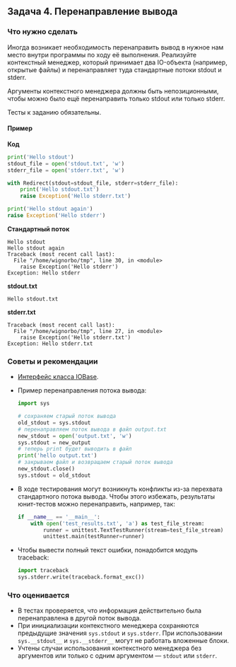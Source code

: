 ## Задача 4. Перенаправление вывода
### Что нужно сделать
Иногда возникает необходимость перенаправить вывод в нужное нам место внутри программы по ходу её выполнения. Реализуйте контекстный менеджер, который принимает два IO-объекта (например, открытые файлы) и перенаправляет туда стандартные потоки stdout и stderr. 

Аргументы контекстного менеджера должны быть непозиционными, чтобы можно было ещё перенаправить только stdout или только stderr.

Тесты к заданию обязательны.

#### Пример
**Код**
```python
print('Hello stdout')
stdout_file = open('stdout.txt', 'w')
stderr_file = open('stderr.txt', 'w')

with Redirect(stdout=stdout_file, stderr=stderr_file):
    print('Hello stdout.txt')
    raise Exception('Hello stderr.txt')

print('Hello stdout again')
raise Exception('Hello stderr')
```

**Стандартный поток**
```
Hello stdout
Hello stdout again
Traceback (most recent call last):
  File "/home/wignorbo/tmp", line 30, in <module>
    raise Exception('Hello stderr')
Exception: Hello stderr
```

**stdout.txt**
```
Hello stdout.txt
```

**stderr.txt**
```
Traceback (most recent call last):
  File "/home/wignorbo/tmp", line 27, in <module>
    raise Exception('Hello stderr.txt')
Exception: Hello stderr.txt
```
### Советы и рекомендации
- [Интерфейс класса IOBase](https://docs.python.org/3/library/io.html#io.IOBase).
- Пример перенаправления потока вывода:

    ```python
    import sys
    
    # сохраняем старый поток вывода
    old_stdout = sys.stdout
    # перенаправляем поток вывода в файл output.txt
    new_stdout = open('output.txt', 'w')
    sys.stdout = new_output
    # теперь print будет выводить в файл
    print('hello output.txt')
    # закрываем файл и возвращаем старый поток вывода
    new_stdout.close()
    sys.stdout = old_stdout
    ```

- В ходе тестирования могут возникнуть конфликты из-за перехвата стандартного потока вывода. Чтобы этого избежать, результаты юнит-тестов можно перенаправить, например, так:
    ```python
    if __name__ == '__main__':
        with open('test_results.txt', 'a') as test_file_stream:
            runner = unittest.TextTestRunner(stream=test_file_stream)
            unittest.main(testRunner=runner)
    ```
- Чтобы вывести полный текст ошибки, понадобится модуль traceback:
    ```python
    import traceback
    sys.stderr.write(traceback.format_exc())
    ```
### Что оценивается
- В тестах проверяется, что информация действительно была перенаправлена в другой поток вывода.
- При инициализации контекстного менеджера сохраняются предыдущие значения `sys.stdout` и `sys.stderr`. При использовании `sys.__stdout__` и `sys.__stderr__` могут не работать вложенные блоки.
- Учтены случаи использования контекстного менеджера без аргументов или только с одним аргументом — `stdout` или `stderr`.

